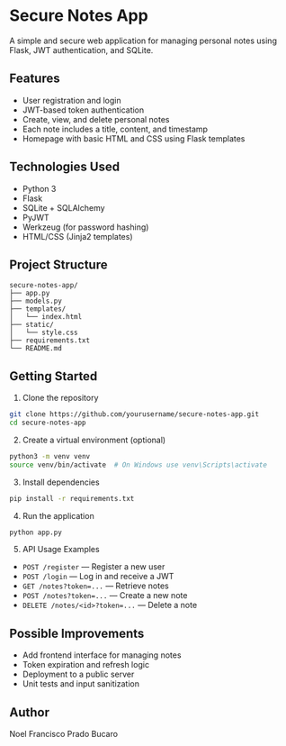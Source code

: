 # Secure Notes App

A simple and secure web application for managing personal notes using Flask, JWT authentication, and SQLite.

## Features

- User registration and login
- JWT-based token authentication
- Create, view, and delete personal notes
- Each note includes a title, content, and timestamp
- Homepage with basic HTML and CSS using Flask templates

## Technologies Used

- Python 3
- Flask
- SQLite + SQLAlchemy
- PyJWT
- Werkzeug (for password hashing)
- HTML/CSS (Jinja2 templates)

## Project Structure

```
secure-notes-app/
├── app.py
├── models.py
├── templates/
│   └── index.html
├── static/
│   └── style.css
├── requirements.txt
└── README.md
```

## Getting Started

1. Clone the repository
```bash
git clone https://github.com/yourusername/secure-notes-app.git
cd secure-notes-app
```

2. Create a virtual environment (optional)
```bash
python3 -m venv venv
source venv/bin/activate  # On Windows use venv\Scripts\activate
```

3. Install dependencies
```bash
pip install -r requirements.txt
```

4. Run the application
```bash
python app.py
```

5. API Usage Examples
- `POST /register` — Register a new user
- `POST /login` — Log in and receive a JWT
- `GET /notes?token=...` — Retrieve notes
- `POST /notes?token=...` — Create a new note
- `DELETE /notes/<id>?token=...` — Delete a note

## Possible Improvements

- Add frontend interface for managing notes
- Token expiration and refresh logic
- Deployment to a public server
- Unit tests and input sanitization

## Author

Noel Francisco Prado Bucaro 